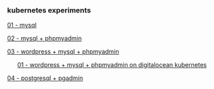 ### kubernetes experiments

[01 - mysql](01_mysql/README.md)

[02 - mysql + phpmyadmin](02_mysql_phpmyadmin/README.md)

[03 - wordpress + mysql + phpmyadmin](03_wordpress_mysql_phpmyadmin/README.md)

&nbsp;&nbsp;&nbsp;&nbsp;&nbsp;&nbsp;[01 - wordpress + mysql + phpmyadmin on digitalocean kubernetes](03_wordpress_mysql_phpmyadmin/01_digitalocean_kubernetes/)

[04 - postgresql + pgadmin](04_postgresql_pgadmin/README.md)








